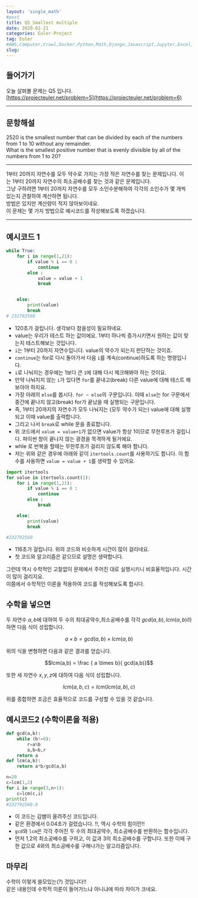 ```yaml
---
layout: 'single_math'
#post
title: Q5_Smallest multiple
date: 2020-02-21
categories: Euler-Project
tag: Euler
#AWS,Computer,Crawl,Docker,Python,Math,Django,Javascript,Jupyter,Excel,Etc,Matplotlib
slug:  
---
```


## 들어가기

오늘 살펴볼 문제는 Q5 입니다.  
[https://projecteuler.net/problem=5](https://projecteuler.net/problem=6)

---

## 문항해설

2520 is the smallest number that can be divided by each of the numbers from 1 to 10 without any remainder.  
What is the smallest positive number that is evenly divisible by all of the numbers from 1 to 20?

---

1부터 20까지 자연수를 모두 약수로 가지는 가장 작은 자연수를 찾는 문제입니다. 이는 1부터 20까지 자연수의 최소공배수를 찾는 것과 같은 문제입니다.  
그냥 구하려면 1부터 20까지 자연수를 모두 소인수분해하여 각각의 소인수가 몇 개씩 있는지 관찰하여 계산하면 됩니다.  
방법은 있지만 계산량이 적지 않아보이네요.  
이 문제는 몇 가지 방법으로 예시코드를 작성해보도록 하겠습니다.

---

## 예시코드 1

``` python
while True:
    for i in range(1,21):
        if value % i == 0 :
            continue
        else :
            value = value + 1
            break


    else:
        print(value)
        break
# 232792560
```

-   120초가 걸립니다. 생각보다 참을성이 필요하네요.
-   value는 우리가 테스트 하는 값이에요. 1부터 하나씩 증가시키면서 원하는 값이 맞는지 테스트해보는 것입니다.
-   `i`는 1부터 20까지 자연수입니다. value의 약수가 되는지 판단하는 것이죠.
-   `continue`는 for로 다시 돌아가서 다음 `i`를 계속(continue)하도록 하는 명령입니다.
-   `i`로 나눠지는 경우에는 1보다 큰 `1`에 대해 다시 체크해봐야 하는 것이요.
-   만약 나눠지지 않는 `i`가 있다면 `for`를 끝내고(break) 다른 value에 대해 테스트 해보아야 하지요.
-   가장 아래의 `else`를 봅시다. `for ~ else`의 구문입니다. 이때 `else`는 for 구문에서 중간에 끝나지 않고(break) for가 끝났을 때 실행되는 구문입니다.
-   즉, 1부터 20까지의 자연수가 모두 나눠지는 (모두 약수가 되는) value에 대해 실행되고 이때 value를 출력합니다.
-   그리고 나서 `break`로 while 문을 종료합니다.
-   위 코드에서 `value = value+1`가 없으면 value가 항상 1이므로 무한루프가 걸립니다. 파이썬 창이 끝나지 않는 광경을 목격하게 될거에요.
-   whle 로 반복을 할때는 무한루프가 걸리지 않도록 해야 합니다.
-   저는 위와 같은 경우에 아래와 같이 `itertools.count`를 사용하기도 합니다. 이 함수를 사용하면 `value = value + 1`를 생략할 수 있어요.

``` python
import itertools
for value in itertools.count(1):
    for i in range(1,21):
        if value % i == 0 :
            continue
        else :
            break

    else:
        print(value)
        break

#232792560
```

-   116초가 걸립니다. 위의 코드와 비슷하게 시간이 많이 걸리네요.
-   첫 코드와 알고리즘은 같으므로 설명은 생략합니다.

그런데 역시 수학적인 고찰없이 문제에서 주어진 대로 실행시키니 비효율적입니다. 시간이 많이 걸리지요.  
이쯤에서 수학적인 이론을 적용하여 코드를 작성해보도록 합시다.

## 수학을 넣으면

두 자연수 $a,b$에 대하여 두 수의 최대공약수,최소공배수를 각각 $gcd(a,b), lcm(a,b)$라 하면 다음 식이 성립합니다.  

$$ a \times b = gcd(a,b) \times lcm(a,b)$$  

위의 식을 변형하면 다음과 같은 결과를 얻습니다.    

$$lcm(a,b) = \frac { a \times b}{ gcd(a,b)}$$  

또한 세 자연수 $x,y,z$에 대하여 다음 식이 성립합니다.  

$$lcm(a,b,c) = lcm (lcm(a,b),c)$$  

위를 종합하면 조금은 효율적으로 코드를 구성할 수 있을 것 같습니다.

## 예시코드2 (수학이론을 적용)

``` python
def gcd(a,b):
    while (b!=0):
        r=a%b
        a,b=b,r
    return a
def lcm(a,b):
    return a*b/gcd(a,b)

n=20
c=lcm(1,2)
for i in range(3,n+1):
    c=lcm(c,i)
print(c)
#232792560.0
```

-   이 코드는 김쌤이 올려주신 코드입니다.
-   같은 환경에서 0.04초가 걸렸습니다. !!, 역시 수학의 힘이란!!
-   `gcd`와 `lcm`은 각각 주어진 두 수의 최대공약수, 최소공배수를 반환하는 함수입니다.
-   먼저 1,2의 최소공배수를 구하고, 이 값과 3의 최소공배수를 구합니다. 또한 이때 구한 값으로 4와의 최소공배수를 구해나가는 알고리즘입니다.

## 마무리

수학이 이렇게 쓸모있는(?) 것입니다!!  
같은 내용인데 수학적 이론이 들어가느냐 아니냐에 따라 차이가 크네요.